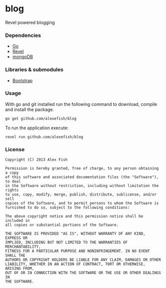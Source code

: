 blog
====

Revel powered blogging 

### Dependencies 

* [Go](http://golang.org/)
* [Revel](http://robfig.github.io/revel/)
* [mongoDB](http://www.mongodb.org/)

### Libraries & submodules

* [Bootstrap](http://getbootstrap.com/2.3.2/index.html)

### Usage

With go and git installed run the following command to download, compile and install the package.

    go get github.com/alexefish/blog

To run the application execute:

    revel run github.com/alexefish/blog

### License

    Copyright (C) 2013 Alex Fish
    
    Permission is hereby granted, free of charge, to any person obtaining a copy
    of this software and associated documentation files (the "Software"), to deal
    in the Software without restriction, including without limitation the rights
    to use, copy, modify, merge, publish, distribute, sublicense, and/or sell
    copies of the Software, and to permit persons to whom the Software is
    furnished to do so, subject to the following conditions:
    
    The above copyright notice and this permission notice shall be included in
    all copies or substantial portions of the Software.
    
    THE SOFTWARE IS PROVIDED "AS IS", WITHOUT WARRANTY OF ANY KIND, EXPRESS OR
    IMPLIED, INCLUDING BUT NOT LIMITED TO THE WARRANTIES OF MERCHANTABILITY,
    FITNESS FOR A PARTICULAR PURPOSE AND NONINFRINGEMENT. IN NO EVENT SHALL THE
    AUTHORS OR COPYRIGHT HOLDERS BE LIABLE FOR ANY CLAIM, DAMAGES OR OTHER
    LIABILITY, WHETHER IN AN ACTION OF CONTRACT, TORT OR OTHERWISE, ARISING FROM,
    OUT OF OR IN CONNECTION WITH THE SOFTWARE OR THE USE OR OTHER DEALINGS IN
    THE SOFTWARE.

